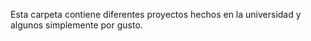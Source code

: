 Esta carpeta contiene diferentes proyectos hechos en la universidad y algunos simplemente por gusto.

